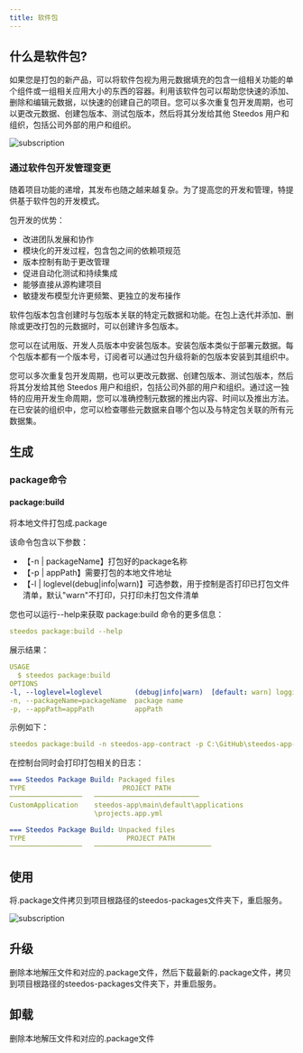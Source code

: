 ```yaml
---
title: 软件包
---
```


## 什么是软件包?

如果您是打包的新产品，可以将软件包视为用元数据填充的包含一组相关功能的单个组件或一组相关应用大小的东西的容器。利用该软件包可以帮助您快速的添加、删除和编辑元数据，以快速的创建自己的项目。您可以多次重复包开发周期，也可以更改元数据、创建包版本、测试包版本，然后将其分发给其他 Steedos 用户和组织，包括公司外部的用户和组织。

![subscription](/assets/dx/dx08.png)

### 通过软件包开发管理变更

随着项目功能的递增，其发布也随之越来越复杂。为了提高您的开发和管理，特提供基于软件包的开发模式。

包开发的优势：

- 改进团队发展和协作
- 模块化的开发过程，包含包之间的依赖项规范
- 版本控制有助于更改管理
- 促进自动化测试和持续集成
- 能够直接从源构建项目
- 敏捷发布模型允许更频繁、更独立的发布操作

软件包版本包含创建时与包版本关联的特定元数据和功能。在包上迭代并添加、删除或更改打包的元数据时，可以创建许多包版本。

您可以在试用版、开发人员版本中安装包版本。安装包版本类似于部署元数据。每个包版本都有一个版本号，订阅者可以通过包升级将新的包版本安装到其组织中。

您可以多次重复包开发周期，也可以更改元数据、创建包版本、测试包版本，然后将其分发给其他 Steedos 用户和组织，包括公司外部的用户和组织。通过这一独特的应用开发生命周期，您可以准确控制元数据的推出内容、时间以及推出方法。在已安装的组织中，您可以检查哪些元数据来自哪个包以及与特定包关联的所有元数据集。

## 生成

### package命令

#### package:build

将本地文件打包成.package

该命令包含以下参数：

- 【-n | packageName】打包好的package名称
- 【-p | appPath】需要打包的本地文件地址
- 【-l | loglevel(debug|info|warn)】可选参数，用于控制是否打印已打包文件清单，默认"warn"不打印，只打印未打包文件清单

您也可以运行--help来获取 package:build 命令的更多信息：

```yml
steedos package:build --help
```

展示结果：

```yml
USAGE
  $ steedos package:build
OPTIONS
-l, --loglevel=loglevel        (debug|info|warn)  [default: warn] logging level for this command invocation
-n, --packageName=packageName  package name
-p, --appPath=appPath          appPath
```

示例如下：

```yml
steedos package:build -n steedos-app-contract -p C:\GitHub\steedos-app-contract\steedos-app
```

在控制台同时会打印打包相关的日志：

```yml
=== Steedos Package Build: Packaged files
TYPE                        PROJECT PATH
──────────────────   ──────────────────────────
CustomApplication    steedos-app\main\default\applications  
                     \projects.app.yml    

=== Steedos Package Build: Unpacked files
TYPE                         PROJECT PATH
──────────────────   ─────────────────────────────
```

## 使用

将.package文件拷贝到项目根路径的steedos-packages文件夹下，重启服务。

![subscription](/assets/dx/command_package/command_package01.png)

## 升级

删除本地解压文件和对应的.package文件，然后下载最新的.package文件，拷贝到项目根路径的steedos-packages文件夹下，并重启服务。

## 卸载

删除本地解压文件和对应的.package文件
